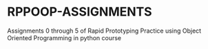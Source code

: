 # RPPOOP-ASSIGNMENTS
Assignments 0 through 5 of Rapid Prototyping Practice using Object Oriented Programming in python course
